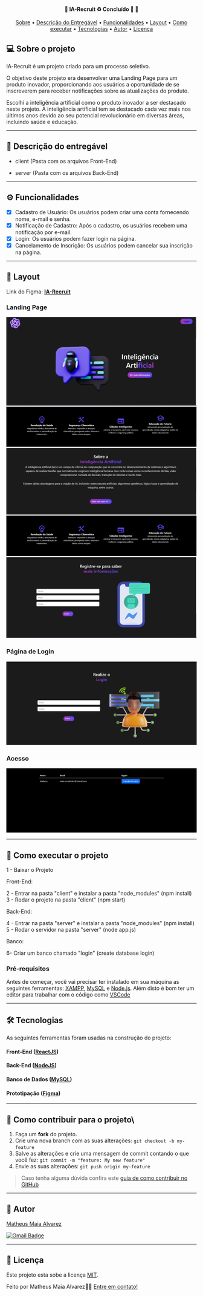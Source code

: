 <h4 align="center"> 
	🚧  IA-Recruit ♻️ Concluído 🚀 🚧
</h4>

<p align="center">
 <a href="#-sobre-o-projeto">Sobre</a> •
 <a href="#-descrição-do-entregável">Descrição do Entregável</a> •
 <a href="#-funcionalidades">Funcionalidades</a> •
 <a href="#-layout">Layout</a> •
 <a href="#-como-executar-o-projeto">Como executar</a> • 
 <a href="#-tecnologias">Tecnologias</a> • 
 <a href="#-autor">Autor</a> • 
 <a href="#user-content--licença">Licença</a>
</p>

## 💻 Sobre o projeto

IA-Recruit é um projeto criado para um processo seletivo.

O objetivo deste projeto era desenvolver uma Landing Page para um produto inovador, proporcionando aos usuários a oportunidade de se inscreverem para receber notificações sobre as atualizações do produto.

Escolhi a inteligência artificial como o produto inovador a ser destacado neste projeto. A inteligência artificial tem se destacado cada vez mais nos últimos anos devido ao seu potencial revolucionário em diversas áreas, incluindo saúde e educação.

---

## 📄 Descrição do entregável

- client (Pasta com os arquivos Front-End)

- server (Pasta com os arquivos Back-End)

---

## ⚙️ Funcionalidades

- [x] Cadastro de Usuário: Os usuários podem criar uma conta fornecendo nome, e-mail e senha.
- [x] Notificação de Cadastro: Após o cadastro, os usuários recebem uma notificação por e-mail.
- [x] Login: Os usuários podem fazer login na página.
- [x] Cancelamento de Inscrição: Os usuários podem cancelar sua inscrição na página.

---
## 🎨 Layout

Link do Figma:  **[IA-Recruit](https://www.figma.com/file/15hsevzIMLailbeptTFbdy/IA-Recruit?type=design&node-id=0%3A1&mode=design&t=Kkn6KoqX0diYoNt1-1)** 

### Landing Page
![LP](https://github.com/MatheusAlvarez/IA-Recruit/blob/main/_assetsREADME/01.png)<br>
![LP](https://github.com/MatheusAlvarez/IA-Recruit/blob/main/_assetsREADME/02.png)<br>
![LP](https://github.com/MatheusAlvarez/IA-Recruit/blob/main/_assetsREADME/04.png)<br>
![LP](https://github.com/MatheusAlvarez/IA-Recruit/blob/main/_assetsREADME/02.png)<br>
![LP](https://github.com/MatheusAlvarez/IA-Recruit/blob/main/_assetsREADME/05.png)<br>


### Página de Login

![Login](https://github.com/MatheusAlvarez/IA-Recruit/blob/main/_assetsREADME/Login01.png)


### Acesso
![Acesso](https://github.com/MatheusAlvarez/IA-Recruit/blob/main/_assetsREADME/Acesso.png)

---

## 🚀 Como executar o projeto

1 - Baixar o Projeto <br>

Front-End:

2 - Entrar na pasta "client" e instalar a pasta "node_modules" (npm install)<br>
3 - Rodar o projeto na pasta "client" (npm start)<br>

Back-End:

4 - Entrar na pasta "server" e instalar a pasta "node_modules" (npm install)<br>
5 - Rodar o servidor na pasta "server" (node app.js)<br>

Banco:

6- Criar um banco chamado "login" (create database login)

### Pré-requisitos

Antes de começar, você vai precisar ter instalado em sua máquina as seguintes ferramentas:
[XAMPP](https://www.apachefriends.org/pt_br/download.html), [MySQL](https://dev.mysql.com/downloads/installer/) e [Node.js](https://nodejs.org/en/). 
Além disto é bom ter um editor para trabalhar com o código como [VSCode](https://code.visualstudio.com/)

---

## 🛠 Tecnologias

As seguintes ferramentas foram usadas na construção do projeto:

#### **Front-End**  ([ReactJS](https://reactjs.org/)) 

#### **Back-End** ([NodeJS](https://nodejs.org/en))

#### **Banco de Dados** ([MySQL](https://www.mysql.com/))

#### **Prototipação** ([Figma](https://www.figma.com/))


---

## 💪 Como contribuir para o projeto\

1. Faça um **fork** do projeto.
2. Crie uma nova branch com as suas alterações: `git checkout -b my-feature`
3. Salve as alterações e crie uma mensagem de commit contando o que você fez: `git commit -m "feature: My new feature"`
4. Envie as suas alterações: `git push origin my-feature`
> Caso tenha alguma dúvida confira este [guia de como contribuir no GitHub](./CONTRIBUTING.md)

---

## 🦸 Autor

<a href="https://br.linkedin.com/in/matheus-maia-alvarez-">
Matheus Maia Alvarez</a>
 <br />
 
[![Gmail Badge](https://img.shields.io/badge/-mthalvarez2005@gmail.com-c14438?style=flat-square&logo=Gmail&logoColor=white&link=mailto:mthalvarez2005@gmail.com)](mailto:mthalvarez2005@gmail.com)

---

## 📝 Licença

Este projeto esta sobe a licença [MIT](https://github.com/MatheusAlvarez/IA-Recruit/blob/main/LICENSE).

Feito por Matheus Maia Alvarez👋🏽 [Entre em contato!](https://br.linkedin.com/in/matheus-maia-alvarez-)


